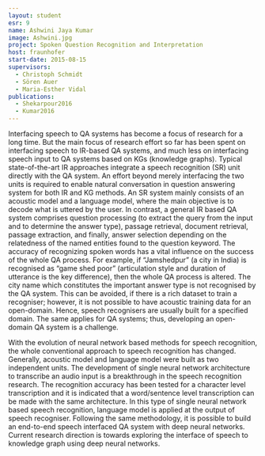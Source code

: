 ```yaml
---
layout: student
esr: 9
name: Ashwini Jaya Kumar
image: Ashwini.jpg
project: Spoken Question Recognition and Interpretation
host: fraunhofer
start-date: 2015-08-15
supervisors:
  - Christoph Schmidt
  - Sören Auer
  - Maria-Esther Vidal
publications:
  - Shekarpour2016
  - Kumar2016
---
```

Interfacing speech to QA systems has become a focus of research for a long time. But the main focus of research effort so far has been spent on interfacing speech to IR-based QA systems, and much less on interfacing speech input to QA systems based on KGs (knowledge graphs). Typical state-of-the-art IR approaches integrate a speech recognition (SR) unit directly with the QA system. An effort beyond merely interfacing the two units is required to enable natural conversation in question answering system for both IR and KG methods.
An SR system mainly consists of an acoustic model and a language model, where the main objective is to decode what is uttered by the user. In contrast, a general IR based QA system comprises question processing (to extract the query from the input and to determine the answer type), passage retrieval, document retrieval, passage extraction, and finally, answer selection depending on the relatedness of the named entities found to the question keyword. The accuracy of recognizing spoken words has a vital influence on the success of the whole QA process. For example, if “Jamshedpur” (a city in India) is recognised as “game shed poor” (articulation style and duration of utterance is the key difference), then the whole QA process is altered. The city name which constitutes the important answer type is not recognised by the QA system. This can be avoided, if there is a rich dataset to train a recogniser; however, it is not possible to have acoustic training data for an open-domain.  Hence,  speech recognisers are usually built for a specified domain. The same applies for QA systems; thus, developing an open-domain QA system is a challenge.

With the evolution of neural network based methods for speech recognition, the whole conventional approach to speech recognition has changed. Generally, acoustic model and language model were built as two independent units. The development of single neural network architecture to transcribe an audio input is a breakthrough in the speech recognition research. The recognition accuracy has been tested for a character level transcription and it is indicated that a word/sentence level transcription can be made with the same architecture. In this type of single neural network based speech recognition, language model is applied at the output of speech recogniser. Following the same methodology, it is possible to build an end-to-end speech interfaced QA system with deep neural networks. Current research direction is towards exploring the interface of speech to knowledge graph using deep neural networks.
